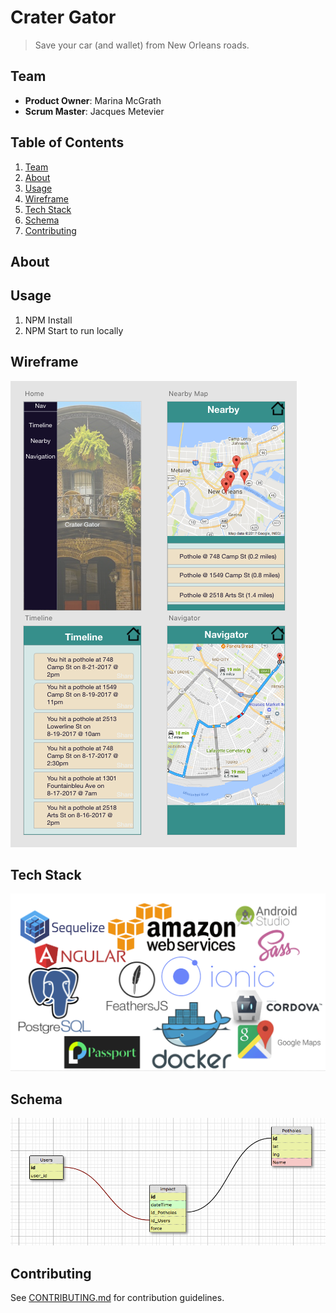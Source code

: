 # Crater Gator

> Save your car (and wallet) from New Orleans roads.

## Team

  - __Product Owner__: Marina McGrath
  - __Scrum Master__: Jacques Metevier


## Table of Contents

1. [Team](#team)
1. [About](#about)
1. [Usage](#Usage)
1. [Wireframe](#wireframe)
1. [Tech Stack](#tech-stack)
1. [Schema](#schema)
1. [Contributing](#contributing)

## About
 
 
## Usage

1. NPM Install
2. NPM Start to run locally

## Wireframe
![Wireframe](wireframe.png)

## Tech Stack
![Tech Stack](techstack.png)

## Schema
![Schema](schema.png)
## Contributing

See [CONTRIBUTING.md](CONTRIBUTING.md) for contribution guidelines.



